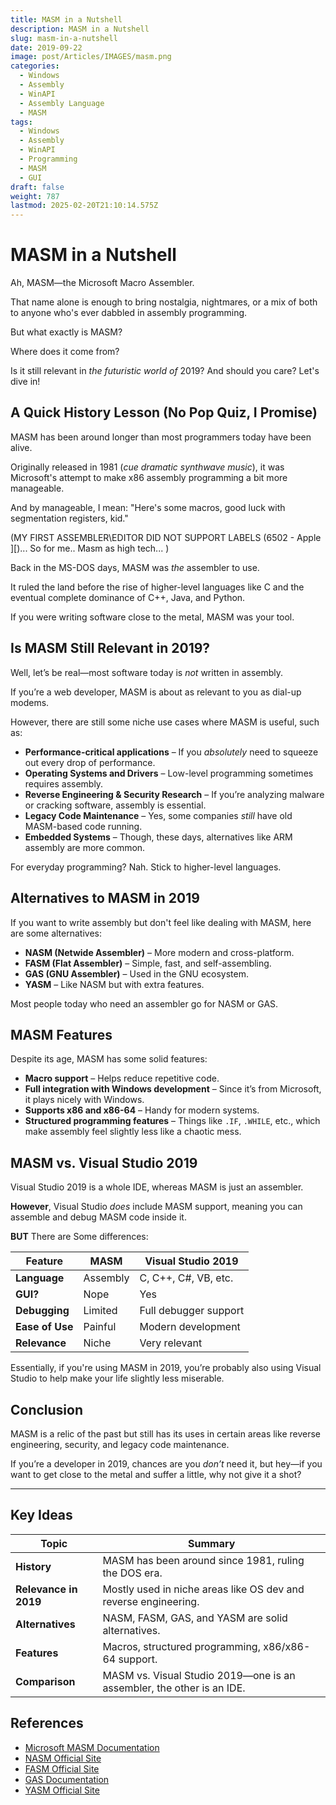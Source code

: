 ```yaml
---
title: MASM in a Nutshell
description: MASM in a Nutshell
slug: masm-in-a-nutshell
date: 2019-09-22
image: post/Articles/IMAGES/masm.png
categories:
  - Windows
  - Assembly
  - WinAPI
  - Assembly Language
  - MASM
tags:
  - Windows
  - Assembly
  - WinAPI
  - Programming
  - MASM
  - GUI
draft: false
weight: 787
lastmod: 2025-02-20T21:10:14.575Z
---
```

# MASM in a Nutshell

Ah, MASM—the Microsoft Macro Assembler.

That name alone is enough to bring nostalgia, nightmares, or a mix of both to anyone who's ever dabbled in assembly programming.

But what exactly is MASM?

Where does it come from?

Is it still relevant in *the futuristic world of* 2019? And should you care? Let's dive in!

## A Quick History Lesson (No Pop Quiz, I Promise)

MASM has been around longer than most programmers today have been alive.

Originally released in 1981 (*cue dramatic synthwave music*), it was Microsoft's attempt to make x86 assembly programming a bit more manageable.

And by manageable, I mean: "Here's some macros, good luck with segmentation registers, kid."

(MY FIRST ASSEMBLER\EDITOR DID NOT SUPPORT LABELS (6502 - Apple ]\[)... So for me.. Masm as high tech...  )

Back in the MS-DOS days, MASM was *the* assembler to use.

It ruled the land before the rise of higher-level languages like C and the eventual complete dominance of C++, Java, and Python.

If you were writing software close to the metal, MASM was your tool.

## Is MASM Still Relevant in 2019?

Well, let’s be real—most software today is *not* written in assembly.

If you’re a web developer, MASM is about as relevant to you as dial-up modems.

However, there are still some niche use cases where MASM is useful, such as:

* **Performance-critical applications** – If you *absolutely* need to squeeze out every drop of performance.
* **Operating Systems and Drivers** – Low-level programming sometimes requires assembly.
* **Reverse Engineering & Security Research** – If you’re analyzing malware or cracking software, assembly is essential.
* **Legacy Code Maintenance** – Yes, some companies *still* have old MASM-based code running.
* **Embedded Systems** – Though, these days, alternatives like ARM assembly are more common.

For everyday programming? Nah. Stick to higher-level languages.

## Alternatives to MASM in 2019

If you want to write assembly but don't feel like dealing with MASM, here are some alternatives:

* **NASM (Netwide Assembler)** – More modern and cross-platform.
* **FASM (Flat Assembler)** – Simple, fast, and self-assembling.
* **GAS (GNU Assembler)** – Used in the GNU ecosystem.
* **YASM** – Like NASM but with extra features.

Most people today who need an assembler go for NASM or GAS.

## MASM Features

Despite its age, MASM has some solid features:

* **Macro support** – Helps reduce repetitive code.
* **Full integration with Windows development** – Since it’s from Microsoft, it plays nicely with Windows.
* **Supports x86 and x86-64** – Handy for modern systems.
* **Structured programming features** – Things like `.IF`, `.WHILE`, etc., which make assembly feel slightly less like a chaotic mess.

## MASM vs. Visual Studio 2019

Visual Studio 2019 is a whole IDE, whereas MASM is just an assembler.

**However**, Visual Studio *does* include MASM support, meaning you can assemble and debug MASM code inside it.

**BUT** There are Some differences:

| Feature         | MASM     | Visual Studio 2019    |
| --------------- | -------- | --------------------- |
| **Language**    | Assembly | C, C++, C#, VB, etc.  |
| **GUI?**        | Nope     | Yes                   |
| **Debugging**   | Limited  | Full debugger support |
| **Ease of Use** | Painful  | Modern development    |
| **Relevance**   | Niche    | Very relevant         |

Essentially, if you're using MASM in 2019, you’re probably also using Visual Studio to help make your life slightly less miserable.

## Conclusion

MASM is a relic of the past but still has its uses in certain areas like reverse engineering, security, and legacy code maintenance.

If you’re a developer in 2019, chances are you *don’t* need it, but hey—if you want to get close to the metal and suffer a little, why not give it a shot?

***

## Key Ideas

| Topic                 | Summary                                                               |
| --------------------- | --------------------------------------------------------------------- |
| **History**           | MASM has been around since 1981, ruling the DOS era.                  |
| **Relevance in 2019** | Mostly used in niche areas like OS dev and reverse engineering.       |
| **Alternatives**      | NASM, FASM, GAS, and YASM are solid alternatives.                     |
| **Features**          | Macros, structured programming, x86/x86-64 support.                   |
| **Comparison**        | MASM vs. Visual Studio 2019—one is an assembler, the other is an IDE. |

## References

* [Microsoft MASM Documentation](https://docs.microsoft.com/en-us/cpp/assembler/masm/microsoft-macro-assembler-reference)
* [NASM Official Site](https://www.nasm.us/)
* [FASM Official Site](https://flatassembler.net/)
* [GAS Documentation](https://sourceware.org/binutils/docs/as/)
* [YASM Official Site](http://yasm.tortall.net/)
